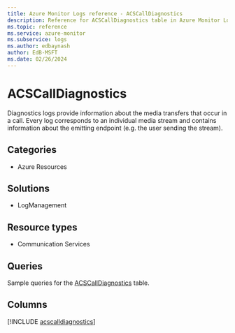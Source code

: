 ```yaml
---
title: Azure Monitor Logs reference - ACSCallDiagnostics
description: Reference for ACSCallDiagnostics table in Azure Monitor Logs.
ms.topic: reference
ms.service: azure-monitor
ms.subservice: logs
ms.author: edbaynash
author: EdB-MSFT
ms.date: 02/26/2024
---
```


# ACSCallDiagnostics

Diagnostics logs provide information about the media transfers that occur in a call. Every log corresponds to an individual media stream and contains information about the emitting endpoint (e.g. the user sending the stream).


## Categories

- Azure Resources

## Solutions

- LogManagement

## Resource types

- Communication Services

## Queries

 Sample queries for the [ACSCallDiagnostics](../queries/acscalldiagnostics.md) table.


## Columns
  
[!INCLUDE [acscalldiagnostics](.././tables/includes/acscalldiagnostics-include.md)]
